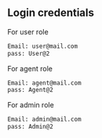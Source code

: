 ## Login credentials

For user role
```bash
Email: user@mail.com
pass: User@2
```

For agent role
```bash
Email: agent@mail.com
pass: Agent@2
```

For admin role
```bash
Email: admin@mail.com
pass: Admin@2
```